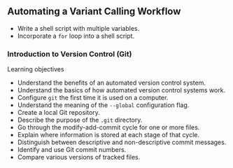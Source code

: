 ## Automating a Variant Calling Workflow

- Write a shell script with multiple variables.
- Incorporate a `for` loop into a shell script.


### Introduction to Version Control (Git)

Learning objectives

- Understand the benefits of an automated version control system.
- Understand the basics of how automated version control systems work.
- Configure `git` the first time it is used on a computer.
- Understand the meaning of the `--global` configuration flag.
- Create a local Git repository.
- Describe the purpose of the `.git` directory.
- Go through the modify-add-commit cycle for one or more files.
- Explain where information is stored at each stage of that cycle.
- Distinguish between descriptive and non-descriptive commit messages.
- Identify and use Git commit numbers.
- Compare various versions of tracked files.


